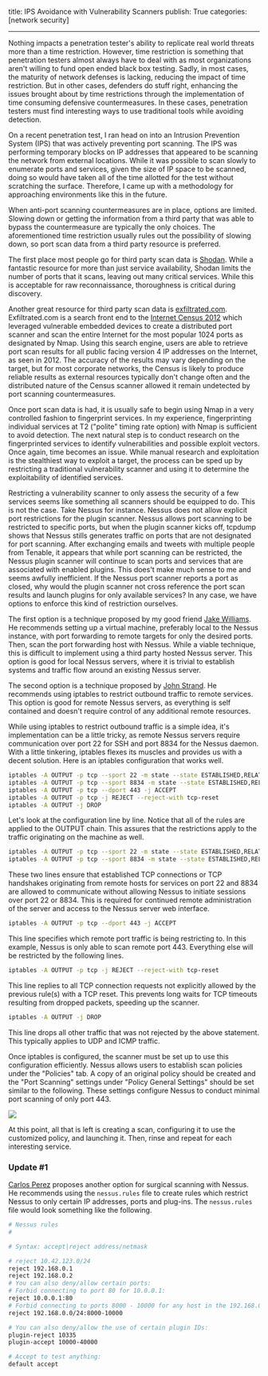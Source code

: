 title: IPS Avoidance with Vulnerability Scanners
publish: True
categories: [network security]

---

Nothing impacts a penetration tester's ability to replicate real world threats more than a time restriction. However, time restriction is something that penetration testers almost always have to deal with as most organizations aren't willing to fund open ended black box testing. Sadly, in most cases, the maturity of network defenses is lacking, reducing the impact of time restriction. But in other cases, defenders do stuff right, enhancing the issues brought about by time restrictions through the implementation of time consuming defensive countermeasures. In these cases, penetration testers must find interesting ways to use traditional tools while avoiding detection.

<!-- READMORE -->

On a recent penetration test, I ran head on into an Intrusion Prevention System (IPS) that was actively preventing port scanning. The IPS was performing temporary blocks on IP addresses that appeared to be scanning the network from external locations. While it was possible to scan slowly to enumerate ports and services, given the size of IP space to be scanned, doing so would have taken all of the time allotted for the test without scratching the surface. Therefore, I came up with a methodology for approaching environments like this in the future.

When anti-port scanning countermeasures are in place, options are limited. Slowing down or getting the information from a third party that was able to bypass the countermeasure are typically the only choices. The aforementioned time restriction usually rules out the possibility of slowing down, so port scan data from a third party resource is preferred. 

The first place most people go for third party scan data is [Shodan](http://www.shodanhq.com/). While a fantastic resource for more than just service availability, Shodan limits the number of ports that it scans, leaving out many critical services. While this is acceptable for raw reconnaissance, thoroughness is critical during discovery.

Another great resource for third party scan data is [exfiltrated.com](http://exfiltrated.com/querystart.php). Exfiltrated.com is a search front end to the [Internet Census 2012](http://internetcensus2012.bitbucket.org/paper.html) which leveraged vulnerable embedded devices to create a distributed port scanner and scan the entire Internet for the most popular 1024 ports as designated by Nmap. Using this search engine, users are able to retrieve port scan results for all public facing version 4 IP addresses on the Internet, as seen in 2012. The accuracy of the results may vary depending on the target, but for most corporate networks, the Census is likely to produce reliable results as external resources typically don't change often and the distributed nature of the Census scanner allowed it remain undetected by port scanning countermeasures.

Once port scan data is had, it is usually safe to begin using Nmap in a very controlled fashion to fingerprint services. In my experience, fingerprinting individual services at T2 ("polite" timing rate option) with Nmap is sufficient to avoid detection. The next natural step is to conduct research on the fingerprinted services to identify vulnerabilities and possible exploit vectors. Once again, time becomes an issue. While manual research and exploitation is the stealthiest way to exploit a target, the process can be sped up by restricting a traditional vulnerability scanner and using it to determine the exploitability of identified services.

Restricting a vulnerability scanner to only assess the security of a few services seems like something all scanners should be equipped to do. This is not the case. Take Nessus for instance. Nessus does not allow explicit port restrictions for the plugin scanner. Nessus allows port scanning to be restricted to specific ports, but when the plugin scanner kicks off, tcpdump shows that Nessus stills generates traffic on ports that are not designated for port scanning. After exchanging emails and tweets with multiple people from Tenable, it appears that while port scanning can be restricted, the Nessus plugin scanner will continue to scan ports and services that are associated with enabled plugins. This does't make much sense to me and seems awfully inefficient. If the Nessus port scanner reports a port as closed, why would the plugin scanner not cross reference the port scan results and launch plugins for only available services? In any case, we have options to enforce this kind of restriction ourselves.

The first option is a technique proposed by my good friend [Jake Williams](https://twitter.com/MalwareJake). He recommends setting up a virtual machine, preferably local to the Nessus instance, with port forwarding to remote targets for only the desired ports. Then, scan the port forwarding host with Nessus. While a viable technique, this is difficult to implement using a third party hosted Nessus server. This option is good for local Nessus servers, where it is trivial to establish systems and traffic flow around an existing Nessus server.

The second option is a technique proposed by [John Strand](https://twitter.com/strandjs). He recommends using iptables to restrict outbound traffic to remote services. This option is good for remote Nessus servers, as everything is self contained and doesn't require control of any additional remote resources.

While using iptables to restrict outbound traffic is a simple idea, it's implementation can be a little tricky, as remote Nessus servers require communication over port 22 for SSH and port 8834 for the Nessus daemon. With a little tinkering, iptables flexes its muscles and provides us with a decent solution. Here is an iptables configuration that works well.

``` bash
iptables -A OUTPUT -p tcp --sport 22 -m state --state ESTABLISHED,RELATED -j ACCEPT
iptables -A OUTPUT -p tcp --sport 8834 -m state --state ESTABLISHED,RELATED -j ACCEPT
iptables -A OUTPUT -p tcp --dport 443 -j ACCEPT
iptables -A OUTPUT -p tcp -j REJECT --reject-with tcp-reset
iptables -A OUTPUT -j DROP
```

Let's look at the configuration line by line. Notice that all of the rules are applied to the OUTPUT chain. This assures that the restrictions apply to the traffic originating on the machine as well.

``` bash
iptables -A OUTPUT -p tcp --sport 22 -m state --state ESTABLISHED,RELATED -j ACCEPT
iptables -A OUTPUT -p tcp --sport 8834 -m state --state ESTABLISHED,RELATED -j ACCEPT
```

These two lines ensure that established TCP connections or TCP handshakes originating from remote hosts for services on port 22 and 8834 are allowed to communicate without allowing Nessus to initiate sessions over port 22 or 8834. This is required for continued remote administration of the server and access to the Nessus server web interface.

``` bash
iptables -A OUTPUT -p tcp --dport 443 -j ACCEPT
```

This line specifies which remote port traffic is being restricting to. In this example, Nessus is only able to scan remote port 443. Everything else will be restricted by the following lines.

``` bash
iptables -A OUTPUT -p tcp -j REJECT --reject-with tcp-reset
```

This line replies to all TCP connection requests not explicitly allowed by the previous rule(s) with a TCP reset. This prevents long waits for TCP timeouts resulting from dropped packets, speeding up the scanner.

``` bash
iptables -A OUTPUT -j DROP
```

This line drops all other traffic that was not rejected by the above statement. This typically applies to UDP and ICMP traffic.

Once iptables is configured, the scanner must be set up to use this configuration efficiently. Nessus allows users to establish scan policies under the "Policies" tab. A copy of an original policy should be created and the "Port Scanning" settings under "Policy General Settings" should be set similar to the following. These settings configure Nessus to conduct minimal port scanning of only port 443.

[![](/static/images/posts/ipsavoid_nessus.png)](/static/images/posts/ipsavoid_nessus.png)

At this point, all that is left is creating a scan, configuring it to use the customized policy, and launching it. Then, rinse and repeat for each interesting service.

### Update #1

[Carlos Perez](https://twitter.com/Carlos_Perez) proposes another option for surgical scanning with Nessus. He recommends using the `nessus.rules` file to create rules which restrict Nessus to only certain IP addresses, ports and plug-ins. The `nessus.rules` file would look something like the following.

``` bash
# Nessus rules
#

# Syntax: accept|reject address/netmask

# reject 10.42.123.0/24
reject 192.168.0.1
reject 192.168.0.2
# You can also deny/allow certain ports:
# Forbid connecting to port 80 for 10.0.0.1:
reject 10.0.0.1:80
# Forbid connecting to ports 8000 - 10000 for any host in the 192.168.0.0/24 subnet:
reject 192.168.0.0/24:8000-10000

# You can also deny/allow the use of certain plugin IDs:
plugin-reject 10335
plugin-accept 10000-40000

# Accept to test anything:
default accept
```

